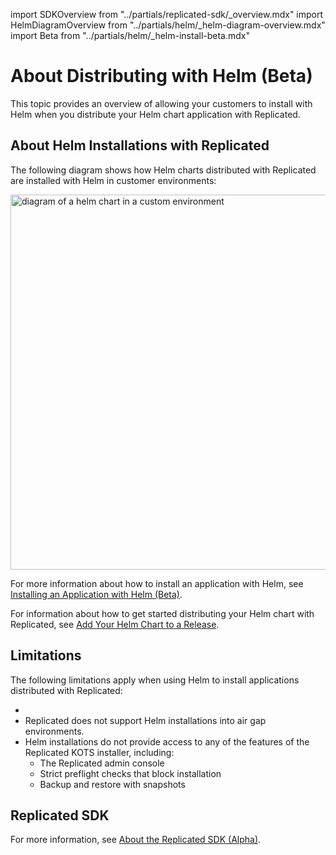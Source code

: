 import SDKOverview from "../partials/replicated-sdk/_overview.mdx"
import HelmDiagramOverview from "../partials/helm/_helm-diagram-overview.mdx"
import Beta from "../partials/helm/_helm-install-beta.mdx"

# About Distributing with Helm (Beta)

This topic provides an overview of allowing your customers to install with Helm when you distribute your Helm chart application with Replicated.

## About Helm Installations with Replicated

The following diagram shows how Helm charts distributed with Replicated are installed with Helm in customer environments:

<img src="/images/helm-install-diagram.png" alt="diagram of a helm chart in a custom environment" width="600px"/> 

<HelmDiagramOverview/>

For more information about how to install an application with Helm, see [Installing an Application with Helm (Beta)](install-with-helm).

For information about how to get started distributing your Helm chart with Replicated, see [Add Your Helm Chart to a Release](helm-install-release).

## Limitations

The following limitations apply when using Helm to install applications distributed with Replicated:

* <Beta/>
* Replicated does not support Helm installations into air gap environments.
* Helm installations do not provide access to any of the features of the Replicated KOTS installer, including:
  * The Replicated admin console
  * Strict preflight checks that block installation
  * Backup and restore with snapshots

## Replicated SDK

<SDKOverview/>

For more information, see [About the Replicated SDK (Alpha)](replicated-sdk-overview).